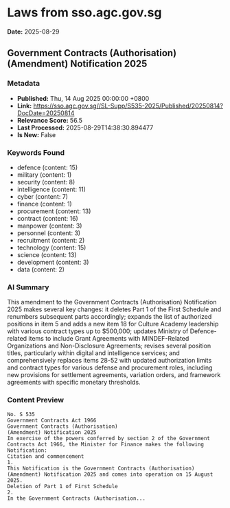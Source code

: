 # Laws from sso.agc.gov.sg
**Date:** 2025-08-29

## Government Contracts (Authorisation) (Amendment) Notification 2025

### Metadata
- **Published:** Thu, 14 Aug 2025 00:00:00 +0800
- **Link:** https://sso.agc.gov.sg//SL-Supp/S535-2025/Published/20250814?DocDate=20250814
- **Relevance Score:** 56.5
- **Last Processed:** 2025-08-29T14:38:30.894477
- **Is New:** False

### Keywords Found
- defence (content: 15)
- military (content: 1)
- security (content: 8)
- intelligence (content: 11)
- cyber (content: 7)
- finance (content: 1)
- procurement (content: 13)
- contract (content: 16)
- manpower (content: 3)
- personnel (content: 3)
- recruitment (content: 2)
- technology (content: 15)
- science (content: 13)
- development (content: 3)
- data (content: 2)

### AI Summary
This amendment to the Government Contracts (Authorisation) Notification 2025 makes several key changes: it deletes Part 1 of the First Schedule and renumbers subsequent parts accordingly; expands the list of authorized positions in item 5 and adds a new item 18 for Culture Academy leadership with various contract types up to $500,000; updates Ministry of Defence-related items to include Grant Agreements with MINDEF-Related Organizations and Non-Disclosure Agreements; revises several position titles, particularly within digital and intelligence services; and comprehensively replaces items 28-52 with updated authorization limits and contract types for various defense and procurement roles, including new provisions for settlement agreements, variation orders, and framework agreements with specific monetary thresholds.

### Content Preview
```
No. S 535
Government Contracts Act 1966
Government Contracts (Authorisation)
(Amendment) Notification 2025
In exercise of the powers conferred by section 2 of the Government Contracts Act 1966, the Minister for Finance makes the following Notification:
Citation and commencement
1.
This Notification is the Government Contracts (Authorisation) (Amendment) Notification 2025 and comes into operation on 15 August 2025.
Deletion of Part 1 of First Schedule
2.
In the Government Contracts (Authorisation...
```
